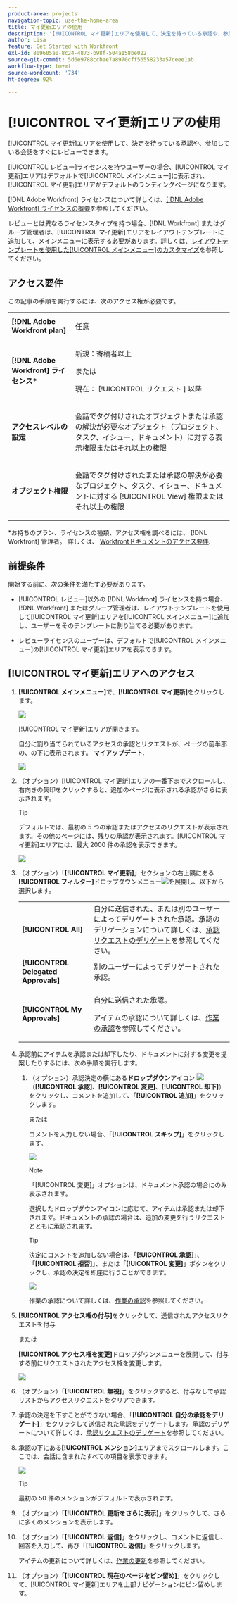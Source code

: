 ```yaml
---
product-area: projects
navigation-topic: use-the-home-area
title: マイ更新エリアの使用
description: '[!UICONTROL マイ更新]エリアを使用して、決定を待っている承認や、参加している会話をすぐにレビューできます。'
author: Lisa
feature: Get Started with Workfront
exl-id: 809605a0-8c24-4873-b98f-504a158be022
source-git-commit: 5d6e9788ccbae7a8970cff56558233a57ceee1ab
workflow-type: tm+mt
source-wordcount: '734'
ht-degree: 92%

---
```


# [!UICONTROL マイ更新]エリアの使用

<!--
<p data-mc-conditions="QuicksilverOrClassic.Draft mode">(NOTE: there is a similar article like this in the "My Work" folder that is conditioned for Classic only)</p>
-->

[!UICONTROL マイ更新]エリアを使用して、決定を待っている承認や、参加している会話をすぐにレビューできます。

[!UICONTROL レビュー]ライセンスを持つユーザーの場合、[!UICONTROL マイ更新]エリアはデフォルトで[!UICONTROL メインメニュー]に表示され、[!UICONTROL マイ更新]エリアがデフォルトのランディングページになります。

[!DNL Adobe Workfront] ライセンスについて詳しくは、[[!DNL Adobe Workfront] ライセンスの概要](../../../administration-and-setup/add-users/access-levels-and-object-permissions/wf-licenses.md)を参照してください。

レビューとは異なるライセンスタイプを持つ場合、[!DNL Workfront] またはグループ管理者は、[!UICONTROL マイ更新]エリアをレイアウトテンプレートに追加して、メインメニューに表示する必要があります。詳しくは、[レイアウトテンプレートを使用した[!UICONTROL メインメニュー]のカスタマイズ](../../../administration-and-setup/customize-workfront/use-layout-templates/customize-main-menu.md)を参照してください。

## アクセス要件

この記事の手順を実行するには、次のアクセス権が必要です。

<table style="table-layout:auto"> 
 <col> 
 <col> 
 <tbody> 
  <tr> 
   <td role="rowheader"><strong>[!DNL Adobe Workfront plan]</strong></td> 
   <td> <p>任意</p> </td> 
  </tr> 
  <tr> 
   <td role="rowheader"><strong>[!DNL Adobe Workfront] ライセンス*</strong></td> 
   <td> <p>新規：寄稿者以上</p>
   または   
   <p>現在： [!UICONTROL リクエスト ] 以降</p> </td> 
  </tr> 
  <tr> 
   <td role="rowheader"><strong>アクセスレベルの設定</strong></td> 
   <td> <p>会話でタグ付けされたオブジェクトまたは承認の解決が必要なオブジェクト（プロジェクト、タスク、イシュー、ドキュメント）に対する表示権限またはそれ以上の権限</p> </td> 
  </tr> 
  <tr> 
   <td role="rowheader"><strong>オブジェクト権限</strong></td> 
   <td> <p>会話でタグ付けされたまたは承認の解決が必要なプロジェクト、タスク、イシュー、ドキュメントに対する [!UICONTROL View] 権限またはそれ以上の権限</p> </td> 
  </tr> 
 </tbody> 
</table>

*お持ちのプラン、ライセンスの種類、アクセス権を調べるには、 [!DNL Workfront] 管理者。 詳しくは、 [Workfrontドキュメントのアクセス要件](/help/quicksilver/administration-and-setup/add-users/access-levels-and-object-permissions/access-level-requirements-in-documentation.md).

## 前提条件

開始する前に、次の条件を満たす必要があります。

* [!UICONTROL レビュー]以外の [!DNL Workfront] ライセンスを持つ場合、[!DNL Workfront] またはグループ管理者は、レイアウトテンプレートを使用して[!UICONTROL マイ更新]エリアを[!UICONTROL メインメニュー]に追加し、ユーザーをそのテンプレートに割り当てる必要があります。

* レビューライセンスのユーザーは、デフォルトで[!UICONTROL メインメニュー]の[!UICONTROL マイ更新]エリアを表示できます。

## [!UICONTROL マイ更新]エリアへのアクセス

1. **[!UICONTROL メインメニュー]**&#x200B;で、**[!UICONTROL マイ更新]**&#x200B;をクリックします。

   ![](assets/access-my-updates-from-main-menu-reviewer-user-nwe-350x294.png)

   [!UICONTROL マイ更新]エリアが開きます。

   自分に割り当てられているアクセスの承認とリクエストが、ページの前半部の、の下に表示されます。 **マイアップデート**.

   ![](assets/my-updates-mentions-for-reviwers-nwe-350x418.png)

1. （オプション）[!UICONTROL マイ更新]エリアの一番下までスクロールし、右向きの矢印をクリックすると、追加のページに表示される承認がさらに表示されます。

   >[!TIP]
   >
   >デフォルトでは、最初の 5 つの承認またはアクセスのリクエストが表示されます。その他のページには、残りの承認が表示されます。[!UICONTROL マイ更新]エリアには、最大 2000 件の承認を表示できます。

   ![](assets/pagination-for-my-updates-page-highlighted-nwe-350x78.png)

1. （オプション）「**[!UICONTROL マイ更新]**」セクションの右上隅にある&#x200B;**[!UICONTROL フィルター]**&#x200B;ドロップダウンメニュー![](assets/filter-nwepng.png)を展開し、以下から選択します。

   <table style="table-layout:auto"> 
    <col> 
    </col> 
    <col> 
    </col> 
    <tbody> 
     <tr> 
      <td role="rowheader"><strong>[!UICONTROL All]</strong></td> 
      <td>自分に送信された、または別のユーザーによってデリゲートされた承認。承認のデリゲーションについて詳しくは、<a href="../../../review-and-approve-work/manage-approvals/delegate-approval-requests.md" class="MCXref xref">承認リクエストのデリゲート</a>を参照してください。 </td> 
     </tr> 
     <tr> 
      <td role="rowheader"><strong>[!UICONTROL Delegated Approvals]</strong></td> 
      <td>別のユーザーによってデリゲートされた承認。 </td> 
     </tr> 
     <tr> 
      <td role="rowheader"><strong>[!UICONTROL My Approvals]</strong></td> 
      <td> <p>自分に送信された承認。 </p> <p>アイテムの承認について詳しくは、<a href="../../../review-and-approve-work/manage-approvals/approving-work.md" class="MCXref xref">作業の承認</a>を参照してください。</p> </td> 
     </tr> 
    </tbody> 
   </table>

1. 承認前にアイテムを承認または却下したり、ドキュメントに対する変更を提案したりするには、次の手順を実行します。

   1. （オプション）承認決定の横にある&#x200B;**ドロップダウン**&#x200B;アイコン ![](assets/down-arrow-blue.png) （**[!UICONTROL 承認]**、**[!UICONTROL 変更]**、**[!UICONTROL 却下]**）をクリックし、コメントを追加して、「**[!UICONTROL 追加]**」をクリックします。

      または

      コメントを入力しない場合、「**[!UICONTROL スキップ]**」をクリックします。

      ![](assets/approval-decision-buttons-in-my-updates-with-comment-box-nwe-350x183.png)

      >[!NOTE]
      >
      >「[!UICONTROL 変更]」オプションは、ドキュメント承認の場合にのみ表示されます。

      選択したドロップダウンアイコンに応じて、アイテムは承認または却下されます。ドキュメントの承認の場合は、追加の変更を行うリクエストとともに承認されます。

      >[!TIP]
      >
      >決定にコメントを追加しない場合は、「**[!UICONTROL 承認]**」、「**[!UICONTROL 拒否]**」、または「**[!UICONTROL 変更]**」ボタンをクリックし、承認の決定を即座に行うことができます。
      >
      >
      >![](assets/approval-decision-buttons-in-my-updates-nwe-350x169.png)
      >
      >作業の承認について詳しくは、[作業の承認](../../../review-and-approve-work/manage-approvals/approving-work.md)を参照してください。

1. **[!UICONTROL アクセス権の付与]**&#x200B;をクリックして、送信されたアクセスリクエストを付与

   または

   **[!UICONTROL アクセス権を変更]**&#x200B;ドロップダウンメニューを展開して、付与する前にリクエストされたアクセス権を変更します。

   ![](assets/grant-access-button-in-my-updates-nwe-350x224.png)

1. （オプション）「**[!UICONTROL 無視]**」をクリックすると、付与なしで承認リストからアクセスリクエストをクリアできます。
1. 承認の決定を下すことができない場合、「**[!UICONTROL 自分の承認をデリゲート]**」をクリックして送信された承認をデリゲートします。承認のデリゲートについて詳しくは、[承認リクエストのデリゲート](../../../review-and-approve-work/manage-approvals/delegate-approval-requests.md)を参照してください。
1. 承認の下にある&#x200B;**[!UICONTROL メンション]**&#x200B;エリアまでスクロールします。ここでは、会話に含まれたすべての項目を表示できます。

   ![](assets/mentions-area-for-reviewers-nwe-350x191.png)

   >[!TIP]
   >
   >最初の 50 件のメンションがデフォルトで表示されます。

1. （オプション）「**[!UICONTROL 更新をさらに表示]**」をクリックして、さらに多くのメンションを表示します。
1. （オプション）「**[!UICONTROL 返信]**」をクリックし、コメントに返信し、回答を入力して、再び「**[!UICONTROL 返信]**」をクリックします。

   アイテムの更新について詳しくは、[作業の更新](../../../workfront-basics/updating-work-items-and-viewing-updates/update-work.md)を参照してください。

1. （オプション）「**[!UICONTROL 現在のページをピン留め]**」をクリックして、[!UICONTROL マイ更新]エリアを上部ナビゲーションにピン留めします。
